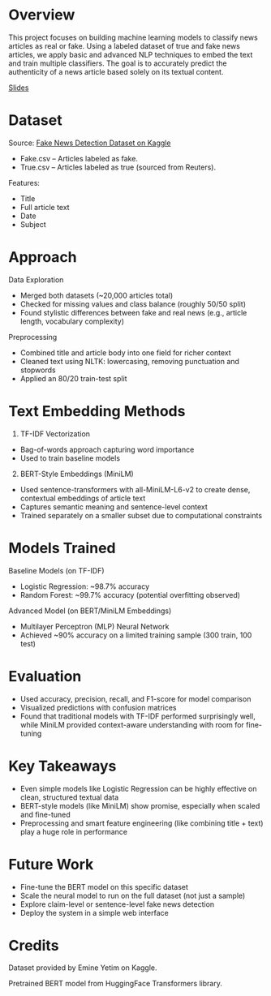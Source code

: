 # Overview
This project focuses on building machine learning models to classify news articles as real or fake.
Using a labeled dataset of true and fake news articles, we apply basic and advanced NLP techniques to embed the text and train multiple classifiers.
The goal is to accurately predict the authenticity of a news article based solely on its textual content.

[Slides](https://docs.google.com/presentation/d/1O6zvA1qc9yosN8gsIyLeK7aX5m-wGIFh/edit#slide=id.p1)

# Dataset
Source: [Fake News Detection Dataset on Kaggle](https://www.kaggle.com/datasets/emineyetm/fake-news-detection-datasets/data)
- Fake.csv – Articles labeled as fake.
- True.csv – Articles labeled as true (sourced from Reuters).

Features:
- Title
- Full article text
- Date
- Subject

# Approach
Data Exploration
- Merged both datasets (~20,000 articles total)
- Checked for missing values and class balance (roughly 50/50 split)
- Found stylistic differences between fake and real news (e.g., article length, vocabulary complexity)

Preprocessing
- Combined title and article body into one field for richer context
- Cleaned text using NLTK: lowercasing, removing punctuation and stopwords
- Applied an 80/20 train-test split

# Text Embedding Methods
1. TF-IDF Vectorization
- Bag-of-words approach capturing word importance
- Used to train baseline models

2. BERT-Style Embeddings (MiniLM)
- Used sentence-transformers with all-MiniLM-L6-v2 to create dense, contextual embeddings of article text
- Captures semantic meaning and sentence-level context
- Trained separately on a smaller subset due to computational constraints

# Models Trained
Baseline Models (on TF-IDF)
- Logistic Regression: ~98.7% accuracy
- Random Forest: ~99.7% accuracy (potential overfitting observed)

Advanced Model (on BERT/MiniLM Embeddings)
- Multilayer Perceptron (MLP) Neural Network
- Achieved ~90% accuracy on a limited training sample (300 train, 100 test)

# Evaluation
- Used accuracy, precision, recall, and F1-score for model comparison
- Visualized predictions with confusion matrices
- Found that traditional models with TF-IDF performed surprisingly well, while MiniLM provided context-aware understanding with room for fine-tuning

# Key Takeaways
- Even simple models like Logistic Regression can be highly effective on clean, structured textual data
- BERT-style models (like MiniLM) show promise, especially when scaled and fine-tuned
- Preprocessing and smart feature engineering (like combining title + text) play a huge role in performance

# Future Work
- Fine-tune the BERT model on this specific dataset
- Scale the neural model to run on the full dataset (not just a sample)
- Explore claim-level or sentence-level fake news detection
- Deploy the system in a simple web interface



# Credits
Dataset provided by Emine Yetim on Kaggle.

Pretrained BERT model from HuggingFace Transformers library.



